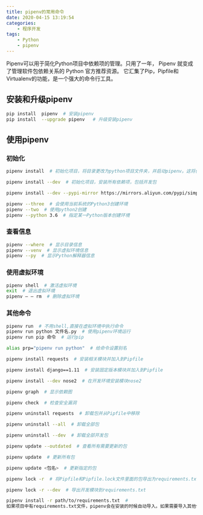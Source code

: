 ```yaml
---
title: pipenv的常用命令
date: 2020-04-15 13:19:54
categories: 
    - 程序开发
tags:
	- Python
	- pipenv
---
```

Pipenv可以用于简化Python项目中依赖项的管理。只用了一年， Pipenv 就变成了管理软件包依赖关系的 Python 官方推荐资源。 它汇集了Pip，Pipfile和Virtualenv的功能，是一个强大的命令行工具。

<!-- more -->
## 安装和升级pipenv
```bash
pip install  pipenv  # 安装pipenv
pip install  --upgrade pipenv   # 升级安装pipenv
```

## 使用pipenv
### 初始化
```bash
pipenv install  # 初始化项目，将目录更改为python项目文件夹，并启动pipenv。这将创建 pipfile和 pipfile.lock，这两个文件描述了项目依赖环境的配置情况，当有人git-clone了项目，只需安装了pipenv就可以配置出同样的环境。

pipenv install --dev  # 初始化项目，安装所有依赖项，包括开发包

pipenv install --dev --pypi-mirror https://mirrors.aliyun.com/pypi/simple  # 使用国内镜像来初始化

pipenv --three  # 会使用当前系统的Python3创建环境
pipenv --two  # 使用python2创建
pipenv --python 3.6  # 指定某一Python版本创建环境
```
### 查看信息
```bash
pipenv --where  # 显示目录信息
pipenv --venv  # 显示虚拟环境信息
pipenv --py  # 显示Python解释器信息
```
### 使用虚拟环境
```bash
pipenv shell  # 激活虚拟环境
exit  # 退出虚拟环境
pipenv – – rm  # 删除虚拟环境
```
### 其他命令
```bash
pipenv run  # 不用shell,直接在虚拟环境中执行命令
pipenv run python 文件名.py  # 使用pipenv环境运行
pipenv run pip 命令  # 运行pip

alias prp="pipenv run python"  # 给命令设置别名

pipenv install requests  # 安装相关模块并加入到Pipfile

pipenv install django==1.11  # 安装固定版本模块并加入到Pipfile

pipenv install --dev nose2  # 在开发环境安装模块nose2

pipenv graph  # 显示依赖图

pipenv check  # 检查安全漏洞

pipenv uninstall requests  # 卸载包并从Pipfile中移除

pipenv uninstall --all  # 卸载全部包

pipenv uninstall --dev  # 卸载全部开发包

pipenv update --outdated  # 查看所有需要更新的包

pipenv update  # 更新所有包

pipenv update <包名>  # 更新指定的包

pipenv lock -r  # 将Pipfile和Pipfile.lock文件里面的包导出为requirements.txt文件

pipenv lock -r --dev  # 导出开发模块到requirements.txt

pipenv install -r path/to/requirements.txt  # 
如果项目中有requirements.txt文件，pipenv会在安装的时候自动导入。如果需要导入其他位置的requirements.txt，可以用这个命令
```